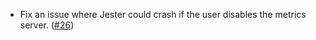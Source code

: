 - Fix an issue where Jester could crash if the user disables the metrics server. ([#26](https://github.com/noble-assets/jester/pull/26))